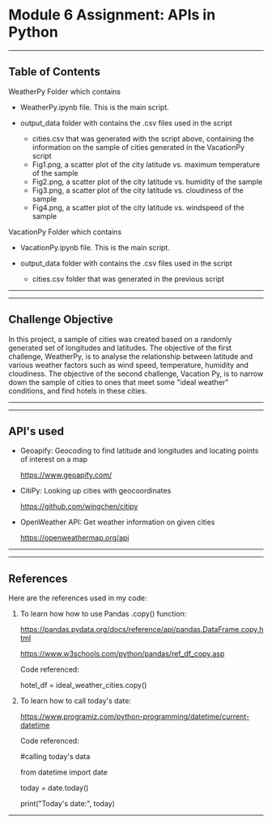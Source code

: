 # Module 6 Assignment: APIs in Python

-----------------
Table of Contents
-----------------

WeatherPy Folder which contains

  - WeatherPy.ipynb file. This is the main script.
 
  - output_data folder with contains the .csv files used in the script

       - cities.csv that was generated with the script above, containing the information on the sample of cities generated in the VacationPy script
       - Fig1.png, a scatter plot of the city latitude vs. maximum temperature of the sample
       - Fig2.png, a scatter plot of the city latitude vs. humidity of the sample
       - Fig3.png, a scatter plot of the city latitude vs. cloudiness of the sample
       - Fig4.png, a scatter plot of the city latitude vs. windspeed of the sample


VacationPy Folder which contains

  - VacationPy.ipynb file. This is the main script.
 
  - output_data folder with contains the .csv files used in the script

       - cities.csv folder that was generated in the previous script

    
--------------------------------------------------------------------------------------------------------------------------------------------------------------------------

-------------------
Challenge Objective
-------------------

In this project, a sample of cities was created based on a randomly generated set of longitudes and latitudes. The objective of the first challenge, WeatherPy, is to analyse the relationship between latitude and various weather factors such as wind speed, temperature, humidity and cloudiness. The objective of the second challenge, Vacation Py, is to narrow down the sample of cities to ones that meet some "ideal weather" conditions, and find hotels in these cities. 

----------------------------------------------------------------------------------------------------------------------------------------------------------------------------

-----------
API's used
-----------

- Geoapify: Geocoding to find latitude and longitudes and locating points of interest on a map

  https://www.geoapify.com/

- CitiPy: Looking up cities with geocoordinates

  https://github.com/wingchen/citipy

- OpenWeather API: Get weather information on given cities

  https://openweathermap.org/api

----------------------------------------------------------------------------------------------------------------------------------------------------------------------------

----------
References
----------

Here are the references used in my code:

1) To learn how how to use Pandas .copy() function:

   https://pandas.pydata.org/docs/reference/api/pandas.DataFrame.copy.html

   https://www.w3schools.com/python/pandas/ref_df_copy.asp

   Code referenced:

   hotel_df = ideal_weather_cities.copy()
   

2) To learn how to call today's date:

   https://www.programiz.com/python-programming/datetime/current-datetime
   
   Code referenced:

   #calling today's data

   from datetime import date

   today = date.today()

   print("Today's date:", today)


   

-----------------------------------------------------------------------------------------------------------------------------------------------------------------------
